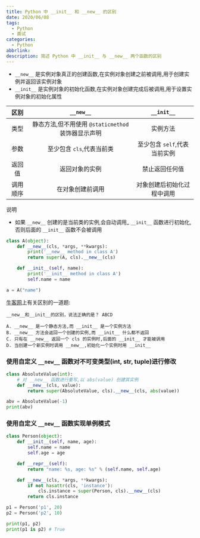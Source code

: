 ```yaml
---
title: Python 中 __init__ 和 __new__ 的区别
date: 2020/06/08
tags:
  - Python
  - 面试
categories:
  - Python
abbrlink: 
description: 简述 Python 中 __init__ 与 __new__ 两个函数的区别
---
```


- `__new__` 是实例对象真正的创建函数,在实例对象创建之前被调用,用于创建实例并返回该实例对象
- `__init__` 是实例对象的初始化函数,在实例对象创建完成后被调用,用于设置实例对象的初始化属性

区别 | `__new__` | `__init__`
:---: | :---: | :---:
类型 | 静态方法,但不用使用 `@staticmethod` 装饰器显示声明 | 实例方法
参数 | 至少包含 `cls`,代表当前类 | 至少包含 `self`,代表当前实例
返回值 | 返回对象的实例 | 禁止返回任何值
调用顺序 | 在对象创建前调用 | 对象创建后初始化过程中调用

说明

- 如果 `__new__` 创建的是当前类的实例,会自动调用_ `__init__` 函数进行初始化,否则后面的 `__init__` 函数不会被调用

```python
class A(object):
    def __new__(cls, *args, **kwargs):
        print('__new__ method in class A')
        return super(A, cls).__new__(cls)

    def __init__(self, name):
        print('__init__ method in class A')
        self.name = name

a = A("name")
```

[牛客网](https://www.nowcoder.com/profile/701230/myFollowings/detail/5726157)上有关区别的一道题:

```text
__new__和__init__的区别，说法正确的是？ ABCD

A. __new__ 是一个静态方法,而 __init__ 是一个实例方法
B. __new__ 方法会返回一个创建的实例,而 __init__ 什么都不返回
C. 只有在 __new__ 返回一个 cls 的实例时,后面的 __init__ 才能被调用
D. 当创建一个新实例时调用 __new__,初始化一个实例时用 __init__
````

### 使用自定义 `__new__` 函数对不可变类型(int, str, tuple)进行修改

```python
class AbsoluteValue(int):
    # 对 __new__ 函数进行重写,以 abs(value) 创建其实例
    def __new__(cls, value):
        return super(AbsoluteValue, cls).__new__(cls, abs(value))

abv = AbsoluteValue(-1)
print(abv)
```

### 使用自定义 `__new__` 函数实现单例模式

```python
class Person(object):
    def __init__(self, name, age):
        self.name = name
        self.age = age

    def __repr__(self):
        return "name: %s, age: %s" % (self.name, self.age)

    def __new__(cls, *args, **kwargs):
        if not hasattr(cls, 'instance'):
            cls.instance = super(Person, cls).__new__(cls)
        return cls.instance

p1 = Person('p1', 20)
p2 = Person('p2', 10)

print(p1, p2)
print(p1 is p2) # True
```
